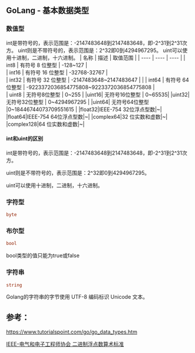 ## GoLang - 基本数据类型 

### 数值型
int是带符号的，表示范围是：-2147483648到2147483648，即-2^31到2^31次方。
uint则是不带符号的，表示范围是：2^32即0到4294967295。
uint可以使用十进制，二进制，十六进制。
|   名称   |  描述    |    取值范围  |
| ---- | ---- | ---- |
| int8  |   有符号 8 位整型   |   -128~127   |    
| int16  |   有符号 16 位整型   |   -32768-32767   |     
| int32     |   有符号 32 位整型   |  -2147483648~2147483647    |      |
| int64     |   有符号 64 位整型   |  -9223372036854775808~9223372036854775808    |      
| uint8     |  无符号8位整型    |  0~255    | 
|uint16|         无符号16位整型    | 0~65535|
|uint32|      无符号32位整型  | 0~4294967295 |
|uint64|      无符号64位整型   |0~18446744073709551615 |
|float32|IEEE-754 32位浮点型数|~|
|float64|IEEE-754 64位浮点型数|~|
|complex64|32 位实数和虚数|~|
|complex128|64 位实数和虚数|~|



#### int和uint的区别
int是带符号的，表示范围是：-2147483648到2147483648，即-2^31到2^31次方。

uint则是不带符号的，表示范围是：2^32即0到4294967295。

uint可以使用十进制，二进制，十六进制。

### 字符型 
```go
byte
```


### 布尔型 
```go
bool
```

bool类型的值只能为true或false

### 字符串
```go
string
```
Golang的字符串的字节使用 UTF-8 编码标识 Unicode 文本。


## 参考：

https://www.tutorialspoint.com/go/go_data_types.htm

[IEEE-电气和电子工程师协会 二进制浮点数算术标准](https://zh.wikipedia.org/wiki/IEEE_754)